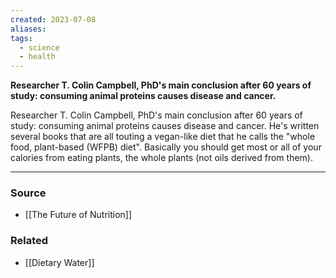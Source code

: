 ```yaml
---
created: 2023-07-08
aliases: 
tags:
  - science
  - health
---
```

**Researcher T. Colin Campbell, PhD's main conclusion after 60 years of study: consuming animal proteins causes disease and cancer.**

Researcher T. Colin Campbell, PhD's main conclusion after 60 years of study: consuming animal proteins causes disease and cancer. He's written several books that are all touting a vegan-like diet that he calls the "whole food, plant-based (WFPB) diet". Basically you should get most or all of your calories from eating plants, the whole plants (not oils derived from them). 

---

### Source
- [[The Future of Nutrition]]

### Related
- [[Dietary Water]]